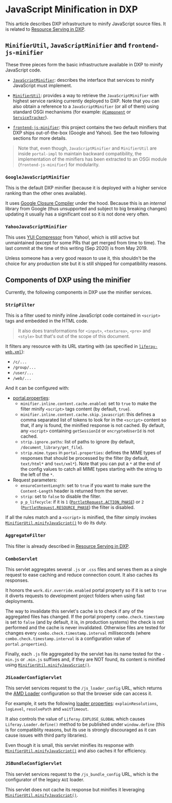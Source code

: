 # JavaScript Minification in DXP

This article describes DXP infrastructure to minify JavaScript source files. It is related to [Resource Serving in DXP](resource_serving.md).

## `MinifierUtil`, `JavaScriptMinifier` and `frontend-js-minifier`

These three pieces form the basic infrastructure available in DXP to minify JavaScript code.

-   [`JavaScriptMinifier`](https://github.com/liferay/liferay-portal/blob/3c6bbac29b64769b665e37798c7f51d4e45b6ff0/portal-impl/src/com/liferay/portal/minifier/JavaScriptMinifier.java): describes the interface that services to minify JavaScript must implement.

-   [`MinifierUtil`](https://github.com/liferay/liferay-portal/blob/3c6bbac29b64769b665e37798c7f51d4e45b6ff0/portal-impl/src/com/liferay/portal/minifier/MinifierUtil.java): provides a way to retrieve the `JavaScriptMinifier` with highest service ranking currently deployed to DXP. Note that you can also obtain a reference to a `JavaScriptMinifier` (or all of them) using standard OSGi mechanisms (for example: [`@Component`](https://docs.osgi.org/javadoc/r4v43/cmpn/org/osgi/service/component/annotations/Component.html) or [`ServiceTracker`](https://docs.osgi.org/javadoc/r6/core/org/osgi/util/tracker/ServiceTracker.html)).

-   [`frontend-js-minifier`](https://github.com/liferay/liferay-portal/blob/3c6bbac29b64769b665e37798c7f51d4e45b6ff0/portal-impl/src/com/liferay/portal/minifier/MinifierUtil.java): this project contains the two default minifiers that DXP ships out-of-the-box (Google and Yahoo). See the two following sections for more details.

> Note that, even though, `JavaScriptMinifier` and `MinifierUtil` are inside `portal-impl` to maintain backward compatibility, the implementation of the minifiers has been extracted to an OSGi module (`frontend-js-minifier`) for modularity.

### `GoogleJavaScriptMinifier`

This is the default DXP minifier (because it is deployed with a higher service ranking than the other ones available).

It uses [Google Closure Compiler](https://github.com/google/closure-compiler) under the hood. Because this is an _internal_ library from Google (thus unsupported and subject to big breaking changes) updating it usually has a significant cost so it is not done very often.

### `YahooJavaScriptMinifier`

This uses [YUI Compressor](https://github.com/yui/yuicompressor) from Yahoo!, which is still active but unmaintained (except for some PRs that get merged from time to time). The last commit at the time of this writing (Sep 2020) is from May 2019.

Unless someone has a very good reason to use it, this shouldn't be the choice for any production site but it is still shipped for compatibility reasons.

## Components of DXP using the minifier

Currently, the following components in DXP use the minifier services.

### `StripFilter`

This is a filter used to minify inline JavaScript code contained in `<script>` tags and embedded in the HTML code.

> It also does transformations for `<input>`, `<textarea>`, `<pre>` and `<style>` but that's out of the scope of this document.

It filters any resource with its URL starting with (as specified in [`liferay-web.xml`](https://github.com/liferay/liferay-portal/blob/3c6bbac29b64769b665e37798c7f51d4e45b6ff0/portal-web/docroot/WEB-INF/liferay-web.xml)):

-   `/c/...`
-   `/group/...`
-   `/user/...`
-   `/web/...`

And it can be configured with:

-   [portal.properties](https://github.com/liferay/liferay-portal/blob/3c6bbac29b64769b665e37798c7f51d4e45b6ff0/portal-impl/src/portal.properties):
    -   `minifier.inline.content.cache.enabled`: set to `true` to make the filter minify `<script>` tags content (by default, `true`).
    -   `minifier.inline.content.cache.skip.javascript`: this defines a comma separated list of tokens to look for in the `<script>` content so that, if any is found, the minified response is not cached. By default, any `<script>` containing `getSessionId` or `encryptedUserId` is not cached.
    -   `strip.ignore.paths`: list of paths to ignore (by default, `/document_library/get_file`).
    -   `strip.mime.types` in `portal.properties`: defines the MIME types of responses that should be processed by the filter (by default, `text/html*` and `text/xml*`). Note that you can put a `*` at the end of the config values to catch all MIME types starting with the string to the left of the `*`.
-   Request parameters:
    -   `ensureContentLength`: set to `true` if you want to make sure the `Content-Length` header is returned from the server.
    -   `strip`: set to `false` to disable the filter.
    -   `p_p_lifecycle`: if it is `1` ([`PortletRequest.ACTION_PHASE`](https://docs.oracle.com/cd/E13155_01/wlp/docs103//javadoc/javax/portlet/PortletRequest.html#ACTION_PHASE)) or `2` ([`PortletRequest.RESOURCE_PHASE`](https://docs.oracle.com/cd/E13155_01/wlp/docs103//javadoc/javax/portlet/PortletRequest.html#RESOURCE_PHASE)) the filter is disabled.

If all the rules match and a `<script>` is minified, the filter simply invokes [`MinifierUtil.minifyJavaScript()`](https://github.com/liferay/liferay-portal/blob/3c6bbac29b64769b665e37798c7f51d4e45b6ff0/portal-impl/src/com/liferay/portal/minifier/MinifierUtil.java#L45) to do its duty.

### `AggregateFilter`

This filter is already described in [Resource Serving in DXP](resource_serving.md#aggregate-filter).

### `ComboServlet`

This servlet aggregates several `.js` or `.css` files and serves them as a single request to ease caching and reduce connection count. It also caches its responses.

It honors the `work.dir.override.enabled` portal property so if it is set to `true` it diverts requests to development project folders when using fast deployments.

The way to invalidate this servlet's cache is to check if any of the aggregated files has changed. If the portal property `combo.check.timestamp` is set to `false` (and by default, it is, in production systems) the check is not performed and the cache is never invalidated. Otherwise files are tested for changes every `combo.check.timestamp.interval` milliseconds (where `combo.check.timestamp.interval` is a configuration value of `portal.properties`).

Finally, each `.js` file aggregated by the servlet has its name tested for the `-min.js` or `.min.js` suffixes and, if they are NOT found, its content is minified using [`MinifierUtil.minifyJavaScript()`](https://github.com/liferay/liferay-portal/blob/3c6bbac29b64769b665e37798c7f51d4e45b6ff0/portal-impl/src/com/liferay/portal/minifier/MinifierUtil.java#L45).

### `JSLoaderConfigServlet`

This servlet services request to the `/js_loader_config` URL, which returns the [AMD Loader](https://github.com/liferay/liferay-amd-loader) configuration so that the browser side can access it.

For example, it sets the following [loader properties](https://github.com/liferay/liferay-amd-loader/blob/17a5ab58150c211c433ca29b784a8e7460fba314/src/loader/config.js): `explainResolutions`, `logLevel`, `resolvePath` and `waitTimeout`.

It also controls the value of `Liferay.EXPLOSE_GLOBAL` which causes `Liferay.Loader.define()` method to be published under `window.define` (this is for compatiblity reasons, but its use is strongly discouraged as it can cause issues with third party libraries).

Even though it is small, this servlet minifies its response with [`MinifierUtil.minifyJavaScript()`](https://github.com/liferay/liferay-portal/blob/3c6bbac29b64769b665e37798c7f51d4e45b6ff0/portal-impl/src/com/liferay/portal/minifier/MinifierUtil.java#L45) and also caches it for efficiency.

### `JSBundleConfigServlet`

This servlet services request to the `/js_bundle_config` URL, which is the configurator of the legacy `AUI` loader.

This servlet does not cache its response but minifies it leveraging [`MinifierUtil.minifyJavaScript()`](https://github.com/liferay/liferay-portal/blob/3c6bbac29b64769b665e37798c7f51d4e45b6ff0/portal-impl/src/com/liferay/portal/minifier/MinifierUtil.java#L45).
